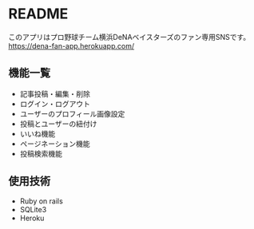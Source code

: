 # README

このアプリはプロ野球チーム横浜DeNAベイスターズのファン専用SNSです。
https://dena-fan-app.herokuapp.com/

## 機能一覧

* 記事投稿・編集・削除
* ログイン・ログアウト
* ユーザーのプロフィール画像設定
* 投稿とユーザーの紐付け
* いいね機能
* ページネーション機能
* 投稿検索機能

## 使用技術

* Ruby on rails
* SQLite3
* Heroku